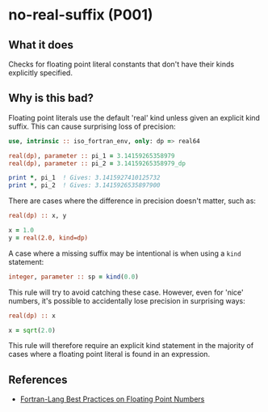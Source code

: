 # no-real-suffix (P001)
## What it does
Checks for floating point literal constants that don't have their kinds
explicitly specified.

## Why is this bad?
Floating point literals use the default 'real' kind unless given an explicit
kind suffix. This can cause surprising loss of precision:

```f90
use, intrinsic :: iso_fortran_env, only: dp => real64

real(dp), parameter :: pi_1 = 3.14159265358979
real(dp), parameter :: pi_2 = 3.14159265358979_dp

print *, pi_1  ! Gives: 3.1415927410125732
print *, pi_2  ! Gives: 3.1415926535897900
```

There are cases where the difference in precision doesn't matter, such
as:

```f90
real(dp) :: x, y

x = 1.0
y = real(2.0, kind=dp)
```

A case where a missing suffix may be intentional is when using a `kind`
statement:

```f90
integer, parameter :: sp = kind(0.0)
```

This rule will try to avoid catching these case. However, even for 'nice'
numbers, it's possible to accidentally lose precision in surprising ways:

```f90
real(dp) :: x

x = sqrt(2.0)
```

This rule will therefore require an explicit kind statement in the majority
of cases where a floating point literal is found in an expression.

## References
- [Fortran-Lang Best Practices on Floating Point Numbers](https://fortran-lang.org/en/learn/best_practices/floating_point/)